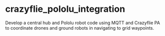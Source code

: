 # crazyflie_pololu_integration
Develop a central hub and Pololu robot code using MQTT and Crazyflie PA to coordinate drones and ground robots in navigating to grid waypoints. 
